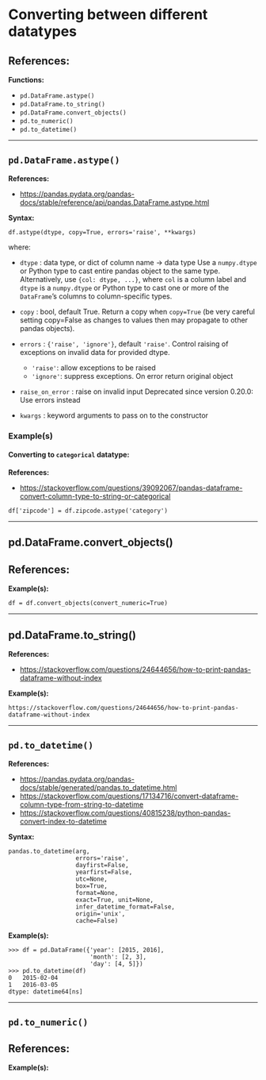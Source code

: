 # Converting between different datatypes


**References:**
- 

**Functions:**
- `pd.DataFrame.astype()`
- `pd.DataFrame.to_string()`
- `pd.DataFrame.convert_objects()`
- `pd.to_numeric()`
- `pd.to_datetime()`


---------------------------------------------------------------

## `pd.DataFrame.astype()`


**References:**
- https://pandas.pydata.org/pandas-docs/stable/reference/api/pandas.DataFrame.astype.html


**Syntax:**
~~~~
df.astype(dtype, copy=True, errors='raise', **kwargs)
~~~~


where:
- `dtype` : data type, or dict of column name -> data type
    Use a `numpy.dtype` or Python type to cast entire pandas object to the same
    type.  Alternatively, use `{col: dtype, ...}`, where `col` is a column label and
    `dtype` is a `numpy.dtype` or Python type to cast one or more of the
    `DataFrame`’s columns to column-specific types.

- `copy` : bool, default True.
    Return a copy when `copy=True` (be very careful setting copy=False as changes
    to values then may propagate to other pandas objects).

- `errors` : `{'raise', 'ignore'}`, default `'raise'`.
    Control raising of exceptions on invalid data for provided dtype.

	- `'raise'`: allow exceptions to be raised
	- `'ignore'`: suppress exceptions. On error return original object

- `raise_on_error` : raise on invalid input
    Deprecated since version 0.20.0: Use errors instead

- `kwargs` : keyword arguments to pass on to the constructor



### Example(s)

#### Converting to `categorical` datatype:

**References:**
- https://stackoverflow.com/questions/39092067/pandas-dataframe-convert-column-type-to-string-or-categorical

~~~~
df['zipcode'] = df.zipcode.astype('category')
~~~~


---------------------------------------------------------------

## pd.DataFrame.convert_objects()


**References:**
- 


**Example(s):**

~~~~
df = df.convert_objects(convert_numeric=True)
~~~~

---------------------------------------------------------------


## pd.DataFrame.to_string()


**References:**
- https://stackoverflow.com/questions/24644656/how-to-print-pandas-dataframe-without-index


**Example(s):**

~~~~
https://stackoverflow.com/questions/24644656/how-to-print-pandas-dataframe-without-index
~~~~


---------------------------------------------------------------


## `pd.to_datetime()`


**References:**
- https://pandas.pydata.org/pandas-docs/stable/generated/pandas.to_datetime.html
- https://stackoverflow.com/questions/17134716/convert-dataframe-column-type-from-string-to-datetime
- https://stackoverflow.com/questions/40815238/python-pandas-convert-index-to-datetime


**Syntax:**
~~~~
pandas.to_datetime(arg,
				   errors='raise',
                   dayfirst=False,
                   yearfirst=False,
				   utc=None,
                   box=True,
                   format=None,
                   exact=True, unit=None,
                   infer_datetime_format=False,
                   origin='unix',
                   cache=False)
~~~~



**Example(s):**

~~~~
>>> df = pd.DataFrame({'year': [2015, 2016],
                       'month': [2, 3],
                       'day': [4, 5]})
>>> pd.to_datetime(df)
0   2015-02-04
1   2016-03-05
dtype: datetime64[ns]
~~~~



---------------------------------------------------------------


## `pd.to_numeric()`



**References:**
- 


**Example(s):**

~~~~
~~~~


